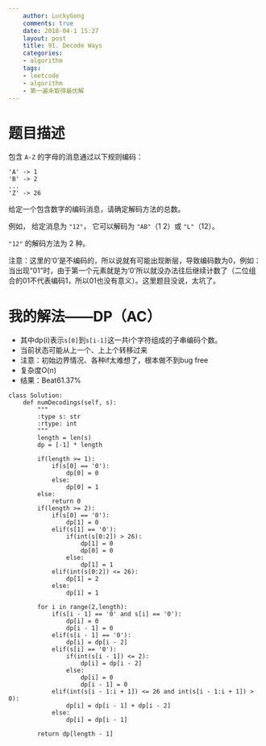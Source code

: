 ```yaml
---
    author: LuckyGong
    comments: true
    date: 2018-04-1 15:27
    layout: post
    title: 91. Decode Ways
    categories:
    - algorithm
    tags:
    - leetcode
    - algorithm
    - 第一遍未取得最优解
---
```


# 题目描述

包含 `A-Z` 的字母的消息通过以下规则编码：

```
'A' -> 1
'B' -> 2
...
'Z' -> 26
```

给定一个包含数字的编码消息，请确定解码方法的总数。

例如，
给定消息为 `"12"`， 它可以解码为 `"AB"`（1 2）或 `"L"`（12）。

`"12"` 的解码方法为 2 种。

注意：这里的‘0’是不编码的，所以说就有可能出现断层，导致编码数为0，例如： 
当出现“01”时，由于第一个元素就是为‘0’所以就没办法往后继续计数了（二位组合的01不代表编码1，所以01也没有意义）。这里题目没说，太坑了。

# 我的解法——DP（AC）

- 其中dp(i)表示`s[0]`到`s[i-1]`这一共i个字符组成的子串编码个数。
- 当前状态可能从上一个、上上个转移过来
- 注意：初始边界情况、各种if太难想了，根本做不到bug free
- 复杂度O(n)
- 结果：Beat61.37%

```
class Solution:
    def numDecodings(self, s):
        """
        :type s: str
        :rtype: int
        """
        length = len(s)
        dp = [-1] * length
        
        if(length >= 1):
            if(s[0] == '0'):
                dp[0] = 0
            else:
                dp[0] = 1
        else:
            return 0
        if(length >= 2):
            if(s[0] == '0'):
                dp[1] = 0
            elif(s[1] == '0'):
                if(int(s[0:2]) > 26):
                    dp[1] = 0
                    dp[0] = 0
                else:
                    dp[1] = 1
            elif(int(s[0:2]) <= 26):
                dp[1] = 2
            else:
                dp[1] = 1
        
        for i in range(2,length):
            if(s[i - 1] == '0' and s[i] == '0'):
                dp[i] = 0
                dp[i - 1] = 0
            elif(s[i - 1] == '0'):
                dp[i] = dp[i - 2]
            elif(s[i] == '0'):
                if(int(s[i - 1]) <= 2):
                    dp[i] = dp[i - 2]
                else:
                    dp[i] = 0
                    dp[i - 1] = 0
            elif(int(s[i - 1:i + 1]) <= 26 and int(s[i - 1:i + 1]) > 0):
                dp[i] = dp[i - 1] + dp[i - 2]
            else:
                dp[i] = dp[i - 1]

        return dp[length - 1]
```

